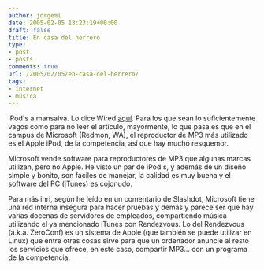 ```yaml
---
author: jorgeml
date: 2005-02-05 13:23:19+00:00
draft: false
title: En casa del herrero
type: 
- post
- posts
comments: true
url: /2005/02/05/en-casa-del-herrero/
tags:
- internet
- música
---
```


iPod's a mansalva. Lo dice Wired [aquí](http://www.wired.com/news/mac/0,2125,66460,00.html?tw=rss.TEK). Para los que sean lo suficientemente vagos como para no leer el artículo, mayormente, lo que pasa es que en el campus de Microsoft (Redmon, WA), el reproductor de MP3 más utilizado es el Apple iPod, de la competencia, así que hay mucho resquemor.

Microsoft vende software para reproductores de MP3 que algunas marcas utilizan, pero no Apple. He visto un par de iPod's, y además de un diseño simple y bonito, son fáciles de manejar, la calidad es muy buena y el software del PC (iTunes) es cojonudo.

Para más inri, según he leído en un comentario de Slashdot, Microsoft tiene una red interna insegura para hacer pruebas y demás y parece ser que hay varias docenas de servidores de empleados, compartiendo música utilizando el ya mencionado iTunes con Rendezvous. Lo del Rendezvous (a.k.a. ZeroConf) es un sistema de Apple (que también se puede utilizar en Linux) que entre otras cosas sirve para que un ordenador anuncie al resto los servicios que ofrece, en este caso, compartir MP3... con un programa de la competencia.
